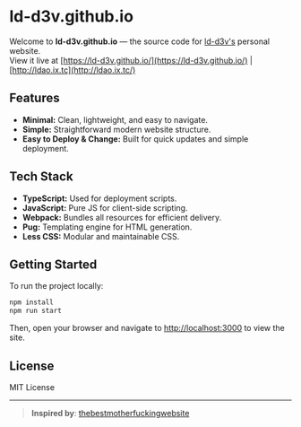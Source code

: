 # ld-d3v.github.io

Welcome to **ld-d3v.github.io** — the source code for [ld-d3v's](https://github.com/ld-d3v) personal website.  
View it live at [https://ld-d3v.github.io/](https://ld-d3v.github.io/) | [http://ldao.ix.tc](http://ldao.ix.tc/)


## Features

- **Minimal:** Clean, lightweight, and easy to navigate.
- **Simple:** Straightforward modern website structure.
- **Easy to Deploy & Change:** Built for quick updates and simple deployment.

## Tech Stack

- **TypeScript:** Used for deployment scripts.
- **JavaScript:** Pure JS for client-side scripting.
- **Webpack:** Bundles all resources for efficient delivery.
- **Pug:** Templating engine for HTML generation.
- **Less CSS:** Modular and maintainable CSS.

## Getting Started

To run the project locally:

```bash
npm install
npm run start
```

Then, open your browser and navigate to [http://localhost:3000](http://localhost:3000) to view the site.

## License

MIT License

---

> **Inspired by**: [thebestmotherfuckingwebsite](https://github.com/denysvitali/thebestmotherfuckingwebsite/)
